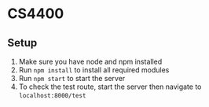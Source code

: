 # CS4400

## Setup

1. Make sure you have node and npm installed
2. Run `npm install` to install all required modules
3. Run `npm start` to start the server
4. To check the test route, start the server then navigate to `localhost:8000/test`
